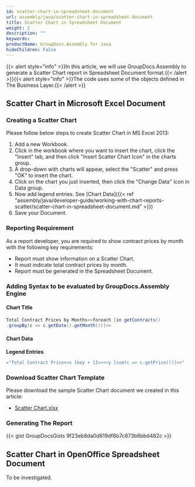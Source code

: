 ```yaml
---
id: scatter-chart-in-spreadsheet-document
url: assembly/java/scatter-chart-in-spreadsheet-document
title: Scatter Chart in Spreadsheet Document
weight: 2
description: ""
keywords: 
productName: GroupDocs.Assembly for Java
hideChildren: False
---
```

{{< alert style="info" >}}In this article, we will use GroupDocs.Assembly to generate a Scatter Chart report in Spreadsheet Document format.{{< /alert >}}{{< alert style="info" >}}The code uses some of the objects defined in The Business Layer.{{< /alert >}}

## Scatter Chart in Microsoft Excel Document

### Creating a Scatter Chart

Please follow below steps to create Scatter Chart in MS Excel 2013:

1.  Add a new Workbook.
2.  Click in the workbook where you want to insert the chart, click the "Insert" tab, and then click "Insert Scatter Chart Icon" in the charts group.
3.  A drop-down with charts will appear, select the "Scatter" and press "OK" to insert the chart.
4.  Click on the chart you just inserted, then click the "Change Data" icon in Data group.
5.  Now add legend entries. See [Chart Data]({{< ref "assembly/java/developer-guide/working-with-chart-reports-scatter/scatter-chart-in-spreadsheet-document.md" >}})
6.  Save your Document.

### Reporting Requirement

As a report developer, you are required to show contract prices by month with the following key requirements:

*   Report must show information on a Scatter Chart.
*   It must indicate total contract prices by month.
*   Report must be generated in the Spreadsheet Document.

### Adding Syntax to be evaluated by GroupDocs.Assembly Engine

#### Chart Title

```java
Total Contract Prices by Months<<foreach [in getContracts()
.groupBy(c => c.getDate().getMonth())]>>

```

#### Chart Data

**Legend Entries**

```java
="Total Contract Price<<x [key + 1]>><<y [sum(c => c.getPrice())]>>"

```

### Download Scatter Chart Template

Please download the sample Scatter Chart document we created in this article:

*   [Scatter Chart.xlsx](https://github.com/groupdocs-assembly/GroupDocs.Assembly-for-Java/blob/master/Examples/GroupDocs.Assembly.Examples.Java/Data/Storage/Spreadsheet%20Templates/Scatter%20Chart.xlsx?raw=true)

### Generating The Report

{{< gist GroupDocsGists 9f23eb8da0d619df8b7c873b6bbd482c >}}



## Scatter Chart in OpenOffice Spreadsheet Document

To be investigated.
